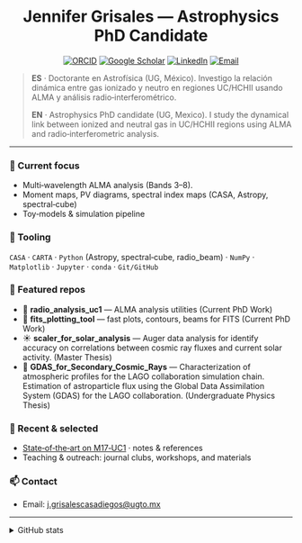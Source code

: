 <!-- Your GitHub Profile README -->


<h1 align="center">Jennifer Grisales — Astrophysics PhD Candidate</h1>


<p align="center">
<a href="https://orcid.org/0000-0003-0830-2778"><img alt="ORCID" src="https://img.shields.io/badge/ORCID-0000--0000--0000--0000-1abc9c"></a>
<a href="https://scholar.google.com/citations?user=ZXK0gdwAAAAJ&hl=es"><img alt="Google Scholar" src="https://img.shields.io/badge/Scholar-Profile-4285F4"></a>
<a href="https://www.linkedin.com/in/jennifer-grisales-casadiegos/"><img alt="LinkedIn" src="https://img.shields.io/badge/LinkedIn-Connect-0A66C2"></a>
<a href="mailto:j.grisalescasadiegos@ugto.mx"><img alt="Email" src="https://img.shields.io/badge/Email-Contact-8e44ad"></a>
</p>


> **ES** · Doctorante en Astrofísica (UG, México). Investigo la relación dinámica entre gas ionizado y neutro en regiones UC/HCHII usando ALMA y análisis radio‑interferométrico.
>
> **EN** · Astrophysics PhD candidate (UG, Mexico). I study the dynamical link between ionized and neutral gas in UC/HCHII regions using ALMA and radio‑interferometric analysis.


---


### 🔭 Current focus
- Multi‑wavelength ALMA analysis (Bands 3–8).
- Moment maps, PV diagrams, spectral index maps (CASA, Astropy, spectral‑cube)
- Toy‑models & simulation pipeline


### 🧪 Tooling
`CASA` · `CARTA` · `Python` (Astropy, spectral‑cube, radio_beam) · `NumPy` · `Matplotlib` · `Jupyter` · `conda` · `Git/GitHub`


### 📌 Featured repos
- 📡 **radio_analysis_uc1** — ALMA analysis utilities (Current PhD Work)
- 🔭 **fits_plotting_tool** — fast plots, contours, beams for FITS (Current PhD Work)
- ☀️ **scaler_for_solar_analysis** — Auger data analysis for identify accuracy on correlations between cosmic ray fluxes and current solar activity. (Master Thesis)
- 🌌 **GDAS_for_Secondary_Cosmic_Rays** — Characterization of atmospheric profiles for the LAGO collaboration simulation chain. Estimation of astroparticle flux using the Global Data Assimilation System (GDAS) for the LAGO collaboration. (Undergraduate Physics Thesis)

### 📝 Recent & selected
- [State‑of‑the‑art on M17‑UC1](#) · notes & references
- Teaching & outreach: journal clubs, workshops, and materials


### 📫 Contact
- Email: j.grisalescasadiegos@ugto.mx

---


<details>
<summary>GitHub stats</summary>

<!-- Use at your own risk: third‑party services may be flaky or change terms -->
<img alt="stats" src="https://github-readme-stats.vercel.app/api?username=jennifergc&show_icons=true" />


</details>
